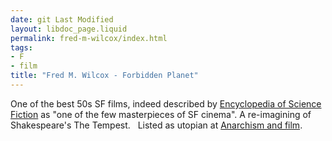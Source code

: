 ```yaml
---
date: git Last Modified
layout: libdoc_page.liquid
permalink: fred-m-wilcox/index.html
tags:
- F
- film
title: "Fred M. Wilcox - Forbidden Planet"
---
```


One of the best 50s SF films, indeed described by <a href="http://www.sf-encyclopedia.com/entry/forbidden_planet">Encyclopedia of  Science Fiction</a> as "one of the few masterpieces of SF cinema". A  re-imagining of Shakespeare's The Tempest.
  
 Listed as utopian at <a href="https://translate.google.com/translate?hl=en&amp;sl=da&amp;tl=en&amp;u=https://sortefane.wordpress.com/r/anarkisme-og-film/"> Anarchism and film</a>.